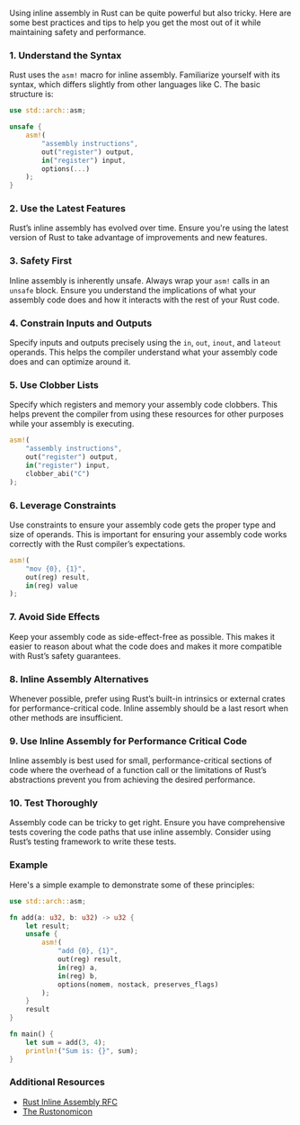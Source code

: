 
Using inline assembly in Rust can be quite powerful but also tricky. Here are some best practices and tips to help you get the most out of it while maintaining safety and performance.

### 1. Understand the Syntax
Rust uses the `asm!` macro for inline assembly. Familiarize yourself with its syntax, which differs slightly from other languages like C. The basic structure is:
```rust
use std::arch::asm;

unsafe {
    asm!(
        "assembly instructions",
        out("register") output,
        in("register") input,
        options(...)
    );
}
```

### 2. Use the Latest Features
Rust’s inline assembly has evolved over time. Ensure you're using the latest version of Rust to take advantage of improvements and new features.

### 3. Safety First
Inline assembly is inherently unsafe. Always wrap your `asm!` calls in an `unsafe` block. Ensure you understand the implications of what your assembly code does and how it interacts with the rest of your Rust code.

### 4. Constrain Inputs and Outputs
Specify inputs and outputs precisely using the `in`, `out`, `inout`, and `lateout` operands. This helps the compiler understand what your assembly code does and can optimize around it.

### 5. Use Clobber Lists
Specify which registers and memory your assembly code clobbers. This helps prevent the compiler from using these resources for other purposes while your assembly is executing.
```rust
asm!(
    "assembly instructions",
    out("register") output,
    in("register") input,
    clobber_abi("C")
);
```

### 6. Leverage Constraints
Use constraints to ensure your assembly code gets the proper type and size of operands. This is important for ensuring your assembly code works correctly with the Rust compiler’s expectations.
```rust
asm!(
    "mov {0}, {1}",
    out(reg) result,
    in(reg) value
);
```

### 7. Avoid Side Effects
Keep your assembly code as side-effect-free as possible. This makes it easier to reason about what the code does and makes it more compatible with Rust’s safety guarantees.

### 8. Inline Assembly Alternatives
Whenever possible, prefer using Rust’s built-in intrinsics or external crates for performance-critical code. Inline assembly should be a last resort when other methods are insufficient.

### 9. Use Inline Assembly for Performance Critical Code
Inline assembly is best used for small, performance-critical sections of code where the overhead of a function call or the limitations of Rust’s abstractions prevent you from achieving the desired performance.

### 10. Test Thoroughly
Assembly code can be tricky to get right. Ensure you have comprehensive tests covering the code paths that use inline assembly. Consider using Rust’s testing framework to write these tests.

### Example
Here's a simple example to demonstrate some of these principles:
```rust
use std::arch::asm;

fn add(a: u32, b: u32) -> u32 {
    let result;
    unsafe {
        asm!(
            "add {0}, {1}",
            out(reg) result,
            in(reg) a,
            in(reg) b,
            options(nomem, nostack, preserves_flags)
        );
    }
    result
}

fn main() {
    let sum = add(3, 4);
    println!("Sum is: {}", sum);
}
```

### Additional Resources
- [Rust Inline Assembly RFC](https://github.com/rust-lang/rfcs/blob/master/text/2873-inline-asm.md)
- [The Rustonomicon](https://doc.rust-lang.org/nomicon/)

